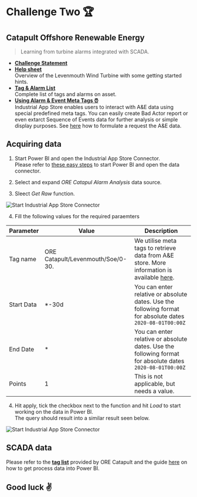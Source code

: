 # Challenge Two :trophy:

## Catapult Offshore Renewable Energy

> Learning from turbine alarms integrated with SCADA.

* [**Challenge Statement**](https://www.theogtc.com/media/3837/challenge-two-final.pdf "Challenge Statement - Catapult Offshore Renewable Energy")
* [**Help sheet**]()<br />Overview of the Levenmouth Wind Turbine with some getting started hints.
* [**Tag & Alarm List**](http://appstore.intelligentplant.com/nuget/downloads/OgtcHack20/ORE-TagAndAlarmList.xlsx "Tag & Alarm List - Catapult Offshore Renewable Energy")<br />Complete list of tags and alarms on asset.
* [**Using Alarm & Event Meta Tags :alarm_clock:**](https://github.com/intelligentplant/IAS-Power-BI-connector#using-alarm--evnet-meta-tags-alarm_clock "Using Alarm & Event Meta Tags - Catapult Offshore Renewable Energy")<br />Industrial App Store enables users to interact with A&E data using special predefined meta tags. You can easily create Bad Actor report or even extarct Sequence of Events data for further analysis or simple display purposes. See [here](https://github.com/intelligentplant/IAS-Power-BI-connector#using-alarm--evnet-meta-tags-alarm_clock "Using Alarm & Event Meta Tags - Catapult Offshore Renewable Energy") how to formulate a request the A&E data.

## Acquiring data

1. Start Power BI and open the Industrial App Store Connector.<br />
Please refer to [these easy steps](https://github.com/intelligentplant/IAS-Power-BI-connector#get-the-connector "IAS - Getting started") to start Power BI and open the data connector.

2. Select and expand *ORE Catapul Alarm Analysis* data source.
3. Sleect *Get Raw* function.

![Start Industrial App Store Connector](https://intelligentplant.com/datasheets/powerplatform/resources/ias-pp-challange-two-get-ae-data.gif)

4. Fill the following values for the required paraemters

| Parameter  | Value                             | Description                                                                                               |
|------------|-----------------------------------|-----------------------------------------------------------------------------------------------------------|
| Tag name   | ORE Catapult/Levenmouth/Soe/0-30. | We utilise meta tags to retrieve data from A&E store. More information is available [here](https://github.com/intelligentplant/IAS-Power-BI-connector#using-alarm--evnet-meta-tags-alarm_clock "Industrial App Store - Using Alarm & Event Meta Tags").                 |
| Start Data | *-30d                             | You can enter relative or absolute dates. Use the following format for absolute dates `2020-08-01T00:00Z` |
| End Date   | *                                 | You can enter relative or absolute dates. Use the following format for absolute dates `2020-08-01T00:00Z` |
| Points     | 1                                 | This is not applicable, but needs a value.                                                                |

4. Hit apply, tick the checkbox next to the function and hit *Load* to start working on the data in Power BI.<br />
The query should result into a similar result seen below.

![Start Industrial App Store Connector](https://intelligentplant.com/datasheets/powerplatform/resources/ias-pp-challange-two-get-ae-ORE-data.jpg)

## SCADA data

Please refer to the [**tag list**](http://appstore.intelligentplant.com/nuget/downloads/OgtcHack20/ORE-TagAndAlarmList.xlsx "Tag & Alarm List - Catapult Offshore Renewable Energy") provided by ORE Catapult and the guide [here](https://github.com/intelligentplant/codeless-hackathon-resource/blob/master/resources/get-data-into-power-platform.MD#power-bi-chart_with_upwards_trend "IAS - Getting data into Power BI") on how to get process data into Power BI.

## Good luck :v: